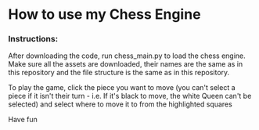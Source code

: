 # How to use my Chess Engine

### Instructions:

After downloading the code, run chess_main.py to load the chess engine.  Make sure all the assets are downloaded, their names are the same as in this repository and the file structure is the same as in this repository.

To play the game, click the piece you want to move (you can't select a piece if it isn't their turn - i.e. If it's black to move, the white Queen can't be selected) and select where to move it to from the highlighted squares

Have fun

